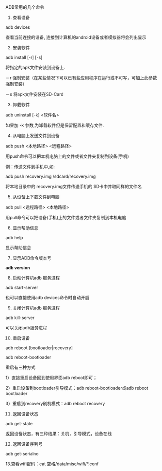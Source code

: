 ADB常用的几个命令
1. 查看设备

adb devices

查看当前连接的设备, 连接到计算机的android设备或者模拟器将会列出显示

2. 安装软件

adb install [-r] [-s] <file>

将指定的apk文件安装到设备上.

－r  强制安装（在某些情况下可以已有些应用程序在运行或不可写，可加上此参数强制安装）

－s  将apk文件安装在SD-Card

3. 卸载软件

adb uninstall [-k] <软件名>

如果加 -k 参数,为卸载软件但是保留配置和缓存文件.

4. 从电脑上发送文件到设备

adb push <本地路径> <远程路径>

用push命令可以把本机电脑上的文件或者文件夹复制到设备(手机)

例：传送文件到手机中,如:

adb push recovery.img /sdcard/recovery.img

将本地目录中的 recovery.img文件传送手机的 SD卡中并取同样的文件名

5. 从设备上下载文件到电脑

adb pull <远程路径> <本地路径>

用pull命令可以把设备(手机)上的文件或者文件夹复制到本机电脑

6. 显示帮助信息

adb help

显示帮助信息

7. 显示ADB命令版本号

<b>adb version</b>

8. 启动计算机adb 服务进程

adb start-server

也可以直接使用adb devices命令时自动开启

9. 关闭计算机adb 服务进程

adb kill-server

可以关闭adb服务进程

10. 重启设备

adb reboot [bootloader|recovery]

adb reboot-bootloader

重启有三种方式

1）直接重启设备回到使用界面adb reboot即可；

2）重启设备到bootloader引导模式：adb reboot-bootloader或adb reboot bootloader

3）重启到recovery刷机模式：adb reboot recovery

11. 返回设备状态

adb get-state

返回设备状态，有三种结果：关机，引导模式，设备在线

12. 返回设备序列号

adb get-serialno

13.查看wifi密码：cat 空格/data/misc/wifi/*.conf

　　
